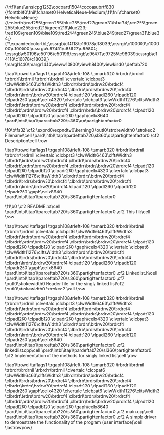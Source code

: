 {\rtf1\ansi\ansicpg1252\cocoartf1504\cocoasubrtf830
{\fonttbl\f0\fnil\fcharset0 HelveticaNeue-Medium;\f1\fnil\fcharset0 HelveticaNeue;}
{\colortbl;\red255\green255\blue255;\red27\green31\blue34;\red255\green255\blue255;\red215\green219\blue223;
\red109\green109\blue109;\red244\green246\blue249;\red27\green31\blue34;}
{\*\expandedcolortbl;;\cssrgb\c14118\c16078\c18039;\cssrgb\c100000\c100000\c100000;\cssrgb\c87451\c88627\c89804;
\cssrgb\c50196\c50196\c50196;\cssrgb\c96471\c97255\c98039;\cssrgb\c14118\c16078\c18039;}
\margl1440\margr1440\vieww10800\viewh8400\viewkind0
\deftab720

\itap1\trowd \taflags1 \trgaph108\trleft-108 \tamarb320 \trbrdrt\brdrnil \trbrdrl\brdrnil \trbrdrr\brdrnil 
\clvertalc \clcbpat3 \clwWidth6463\clftsWidth3 \clbrdrt\brdrs\brdrw20\brdrcf4 \clbrdrl\brdrs\brdrw20\brdrcf4 \clbrdrb\brdrs\brdrw20\brdrcf4 \clbrdrr\brdrs\brdrw20\brdrcf4 \clpadt120 \clpadl260 \clpadb120 \clpadr260 \gaph\cellx4320
\clvertalc \clcbpat3 \clwWidth11276\clftsWidth3 \clbrdrt\brdrs\brdrw20\brdrcf4 \clbrdrl\brdrs\brdrw20\brdrcf4 \clbrdrb\brdrs\brdrw20\brdrcf4 \clbrdrr\brdrs\brdrw20\brdrcf4 \clpadt120 \clpadl260 \clpadb120 \clpadr260 \gaph\cellx8640
\pard\intbl\itap1\pardeftab720\sl360\qc\partightenfactor0

\f0\b\fs32 \cf2 \expnd0\expndtw0\kerning0
\outl0\strokewidth0 \strokec2 Filename\cell 
\pard\intbl\itap1\pardeftab720\sl360\qc\partightenfactor0
\cf2 Description\cell \row

\itap1\trowd \taflags1 \trgaph108\trleft-108 \tamarb320 \trbrdrl\brdrnil \trbrdrr\brdrnil 
\clvertalc \clcbpat3 \clwWidth6463\clftsWidth3 \clbrdrt\brdrs\brdrw20\brdrcf4 \clbrdrl\brdrs\brdrw20\brdrcf4 \clbrdrb\brdrs\brdrw20\brdrcf4 \clbrdrr\brdrs\brdrw20\brdrcf4 \clpadt120 \clpadl260 \clpadb120 \clpadr260 \gaph\cellx4320
\clvertalc \clcbpat3 \clwWidth11276\clftsWidth3 \clbrdrt\brdrs\brdrw20\brdrcf4 \clbrdrl\brdrs\brdrw20\brdrcf4 \clbrdrb\brdrs\brdrw20\brdrcf4 \clbrdrr\brdrs\brdrw20\brdrcf4 \clpadt120 \clpadl260 \clpadb120 \clpadr260 \gaph\cellx8640
\pard\intbl\itap1\pardeftab720\sl360\partightenfactor0

\f1\b0 \cf2 README.txt\cell 
\pard\intbl\itap1\pardeftab720\sl360\partightenfactor0
\cf2 This file\cell \row

\itap1\trowd \taflags1 \trgaph108\trleft-108 \tamarb320 \trbrdrl\brdrnil \trbrdrr\brdrnil 
\clvertalc \clcbpat6 \clwWidth6463\clftsWidth3 \clbrdrt\brdrs\brdrw20\brdrcf4 \clbrdrl\brdrs\brdrw20\brdrcf4 \clbrdrb\brdrs\brdrw20\brdrcf4 \clbrdrr\brdrs\brdrw20\brdrcf4 \clpadt120 \clpadl260 \clpadb120 \clpadr260 \gaph\cellx4320
\clvertalc \clcbpat6 \clwWidth11276\clftsWidth3 \clbrdrt\brdrs\brdrw20\brdrcf4 \clbrdrl\brdrs\brdrw20\brdrcf4 \clbrdrb\brdrs\brdrw20\brdrcf4 \clbrdrr\brdrs\brdrw20\brdrcf4 \clpadt120 \clpadl260 \clpadb120 \clpadr260 \gaph\cellx8640
\pard\intbl\itap1\pardeftab720\sl360\partightenfactor0
\cf2 Linkedlist.h\cell 
\pard\intbl\itap1\pardeftab720\sl360\partightenfactor0
\cf7 \outl0\strokewidth0 Header file for the singly linked list\cf2 \outl0\strokewidth0 \strokec2 \cell \row

\itap1\trowd \taflags1 \trgaph108\trleft-108 \tamarb320 \trbrdrl\brdrnil \trbrdrr\brdrnil 
\clvertalc \clcbpat3 \clwWidth6463\clftsWidth3 \clbrdrt\brdrs\brdrw20\brdrcf4 \clbrdrl\brdrs\brdrw20\brdrcf4 \clbrdrb\brdrs\brdrw20\brdrcf4 \clbrdrr\brdrs\brdrw20\brdrcf4 \clpadt120 \clpadl260 \clpadb120 \clpadr260 \gaph\cellx4320
\clvertalc \clcbpat3 \clwWidth11276\clftsWidth3 \clbrdrt\brdrs\brdrw20\brdrcf4 \clbrdrl\brdrs\brdrw20\brdrcf4 \clbrdrb\brdrs\brdrw20\brdrcf4 \clbrdrr\brdrs\brdrw20\brdrcf4 \clpadt120 \clpadl260 \clpadb120 \clpadr260 \gaph\cellx8640
\pard\intbl\itap1\pardeftab720\sl360\partightenfactor0
\cf2 linkedlist.cpp\cell 
\pard\intbl\itap1\pardeftab720\sl360\partightenfactor0
\cf2 Implementation of the methods for singly linked list\cell \row

\itap1\trowd \taflags1 \trgaph108\trleft-108 \tamarb320 \trbrdrl\brdrnil \trbrdrt\brdrnil \trbrdrr\brdrnil 
\clvertalc \clcbpat6 \clwWidth6463\clftsWidth3 \clbrdrt\brdrs\brdrw20\brdrcf4 \clbrdrl\brdrs\brdrw20\brdrcf4 \clbrdrb\brdrs\brdrw20\brdrcf4 \clbrdrr\brdrs\brdrw20\brdrcf4 \clpadt120 \clpadl260 \clpadb120 \clpadr260 \gaph\cellx4320
\clvertalc \clcbpat6 \clwWidth11276\clftsWidth3 \clbrdrt\brdrs\brdrw20\brdrcf4 \clbrdrl\brdrs\brdrw20\brdrcf4 \clbrdrb\brdrs\brdrw20\brdrcf4 \clbrdrr\brdrs\brdrw20\brdrcf4 \clpadt120 \clpadl260 \clpadb120 \clpadr260 \gaph\cellx8640
\pard\intbl\itap1\pardeftab720\sl360\partightenfactor0
\cf2 main.cpp\cell 
\pard\intbl\itap1\pardeftab720\sl360\partightenfactor0
\cf2 A simple driver to demonstrate the functionality of the program (user interface)\cell \lastrow\row}